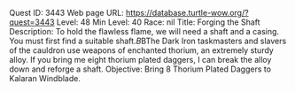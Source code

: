Quest ID: 3443
Web page URL: https://database.turtle-wow.org/?quest=3443
Level: 48
Min Level: 40
Race: nil
Title: Forging the Shaft
Description: To hold the flawless flame, we will need a shaft and a casing. You must first find a suitable shaft.$B$BThe Dark Iron taskmasters and slavers of the cauldron use weapons of enchanted thorium, an extremely sturdy alloy. If you bring me eight thorium plated daggers, I can break the alloy down and reforge a shaft.
Objective: Bring 8 Thorium Plated Daggers to Kalaran Windblade.
